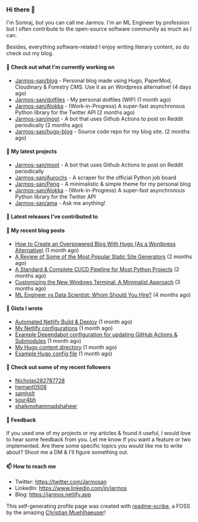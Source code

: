 ### Hi there 👋

I'm Somraj, but you can call me Jarmos. I'm an ML Engineer by profession but I often contribute to the open-source software community as much as I can.

Besides, everything software-related I enjoy writing literary content, so do check out my blog.

#### 👷 Check out what I'm currently working on

- [Jarmos-san/blog](https://github.com/Jarmos-san/blog) - Personal blog made using Hugo, PaperMod, Cloudinary &amp; Forestry CMS. Use it as an Wordpress alternative! (4 days ago)
- [Jarmos-san/dotfiles](https://github.com/Jarmos-san/dotfiles) - My personal dotfiles (WIP) (1 month ago)
- [Jarmos-san/Alokka](https://github.com/Jarmos-san/Alokka) - (Work-in-Progress) A super-fast asynchronous Python library for the Twitter API (2 months ago)
- [Jarmos-san/moot](https://github.com/Jarmos-san/moot) - A bot that uses Github Actions to post on Reddit periodically (2 months ago)
- [Jarmos-san/hugo-blog](https://github.com/Jarmos-san/hugo-blog) - Source code repo for my blog site. (2 months ago)

#### 🌱 My latest projects

- [Jarmos-san/moot](https://github.com/Jarmos-san/moot) - A bot that uses Github Actions to post on Reddit periodically
- [Jarmos-san/Aurochs](https://github.com/Jarmos-san/Aurochs) - A scraper for the official Python job board
- [Jarmos-san/Peng](https://github.com/Jarmos-san/Peng) - A minimalistic &amp; simple theme for my personal blog
- [Jarmos-san/Alokka](https://github.com/Jarmos-san/Alokka) - (Work-in-Progress) A super-fast asynchronous Python library for the Twitter API
- [Jarmos-san/ama](https://github.com/Jarmos-san/ama) - Ask me anything!

#### 🔭 Latest releases I've contributed to


#### 📜 My recent blog posts

- [How to Create an Overpowered Blog With Hugo (As a Wordpress Alternative)](https://jarmos.netlify.app/posts/blogging-with-hugo-as-an-wordpress-alternative/) (1 month ago)
- [A Review of Some of the Most Popular Static Site Generators](https://jarmos.netlify.app/posts/reviewing-popular-static-site-generators/) (2 months ago)
- [A Standard	&amp; Complete CI/CD Pipeline for Most Python Projects](https://jarmos.netlify.app/posts/a-standard-ci-cd-pipeline-for-python-projects/) (2 months ago)
- [Customizing the New Windows Terminal: A Minimalist Approach](https://jarmos.netlify.app/posts/customizing-windows-terminal-a-minimalist-approach/) (3 months ago)
- [ML Engineer vs Data Scientist: Whom Should You Hire?](https://jarmos.netlify.app/posts/ml-engineer-vs-data-scientists-who-should-you-choose/) (4 months ago)

#### 📓 Gists I wrote

- [Automated Netlify Build &amp; Deploy](https://gist.github.com/d4f41f18c96770b9b8286c5b69753b58) (1 month ago)
- [My Netlify configurations](https://gist.github.com/e0d160ae26799d85a856fb1d9b756df4) (1 month ago)
- [Example Dependabot configuration for updating GitHub Actions &amp; Submodules](https://gist.github.com/0a2fa445098b6fbc94ee2074bd8137b7) (1 month ago)
- [My Hugo content directory](https://gist.github.com/d5892bca9f647e6ffbab89afd4a2259e) (1 month ago)
- [Example Hugo config file](https://gist.github.com/be236e452044d902605a22910e112faa) (1 month ago)

#### 👯 Check out some of my recent followers

- [Nicholas282787728](https://github.com/Nicholas282787728)
- [hemant0508](https://github.com/hemant0508)
- [samholt](https://github.com/samholt)
- [sour4bh](https://github.com/sour4bh)
- [shaikmohammadshaheer](https://github.com/shaikmohammadshaheer)

#### 💬 Feedback

If you used one of my projects or my articles & found it useful, I would love to hear some feedback from you. Let me know if you want a feature or two implemented. Are there some specific topics you would like me to write about? Shoot me a DM & I'll figure something out.

#### 📫 How to reach me

- Twitter: https://twitter.com/Jarmosan
- LinkedIn: https://www.linkedin.com/in/jarmos
- Blog: https://jarmos.netlify.app

This self-generating profile page was created with [readme-scribe](https://github.com/muesli/readme-scribe), a FOSS by the amazing [Christian Muehlhaeuser](https://github.com/muesli)!
